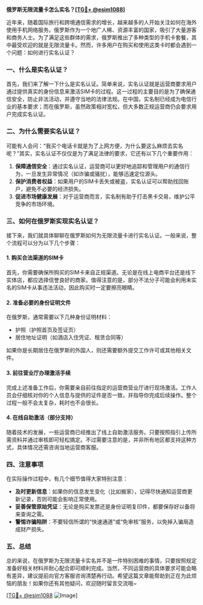 **俄罗斯无限流量卡怎么实名？[[TG💪+ @esim1088](https://t.me/s/esim1088)]**

近年来，随着国际旅行和跨境通信需求的增长，越来越多的人开始关注如何在海外使用手机网络服务。俄罗斯作为一个地广人稀、资源丰富的国家，吸引了大量游客和商务人士。为了满足这些群体的需求，俄罗斯推出了多种类型的手机卡套餐，其中最受欢迎的就是无限流量卡。然而，许多用户在购买和使用这类卡时都会遇到一个问题：如何进行实名认证？

### 一、什么是实名认证？

首先，我们来了解一下什么是实名认证。简单来说，实名认证就是运营商要求用户通过提供真实的身份信息来激活SIM卡的过程。这一过程的主要目的是为了确保通信安全，防止非法活动，并遵守当地的法律法规。在中国，实名制已经成为电信行业的基本要求；而在俄罗斯，虽然政策相对宽松，但大多数正规运营商仍会要求用户完成实名认证。

### 二、为什么需要实名认证？

可能有人会问：“我买个电话卡就是为了上网方便，为什么要这么麻烦去实名呢？”其实，实名认证不仅仅是为了满足法律的要求，它还有以下几个重要作用：

1. **保障通信安全**：通过实名认证，运营商可以更好地追踪和管理用户的通信行为，一旦发生异常情况（如诈骗或骚扰），能够迅速定位源头。
2. **保护消费者权益**：如果用户的SIM卡丢失或被盗，实名认证可以帮助找回账户，避免不必要的经济损失。
3. **促进市场健康发展**：对于运营商而言，实名制有助于打击黑卡交易，维护公平竞争的市场环境。

### 三、如何在俄罗斯实现实名认证？

接下来，我们就具体聊聊在俄罗斯如何为无限流量卡进行实名认证。一般来说，整个流程可以分为以下几个步骤：

#### 1. 购买合法渠道的SIM卡

首先，你需要确保所购买的SIM卡来自正规渠道。无论是在线上电商平台还是线下实体店，都应选择信誉良好的商家。值得注意的是，部分不法分子可能会利用未实名的SIM卡从事违法活动，因此购买时一定要擦亮眼睛。

#### 2. 准备必要的身份证明文件

在俄罗斯，通常需要以下几种身份证明材料：
- 护照（护照首页及签证页）
- 居住地址证明（如酒店入住凭证、租赁合同等）

如果你是长期居住在俄罗斯的外国人，则还需要额外提交工作许可或其他相关文件。

#### 3. 前往营业厅办理激活手续

完成上述准备工作后，你需要亲自前往指定的运营商营业厅进行现场激活。工作人员会仔细核对你的个人信息与提供的证件是否一致，并指导你完成后续操作。整个过程一般不会太复杂，耗时也不会很长。

#### 4. 在线自助激活（部分支持）

随着技术的发展，一些运营商已经推出了线上自助激活服务。只要按照指引上传所需资料并通过审核即可轻松搞定。不过需要注意的是，并非所有地区都支持这种方式，具体情况还需咨询当地运营商客服。

### 四、注意事项

在实际操作过程中，有几个细节值得大家特别注意：

- **及时更新信息**：如果你的信息发生变化（比如搬家），记得尽快通知运营商更新记录，否则可能会影响正常使用。
- **妥善保管原始凭证**：无论是购买发票还是身份证明复印件，都要保存好以备将来查询之需。
- **警惕诈骗陷阱**：不要轻信所谓的“快速通道”或“免审核”服务，以免掉入骗局造成财产损失。

### 五、总结

总的来说，在俄罗斯为无限流量卡实名并不是一件特别困难的事情，只要按照规定准备好相关材料并耐心配合即可顺利完成。当然，不同运营商的具体要求可能会略有差异，建议提前向官方客服咨询清楚再行动。希望这篇文章能帮助到正在为此烦恼的朋友！如果你还有其他疑问，欢迎随时留言交流哦~

[[TG💪+ @esim1088](https://t.me/s/esim1088) ![Image](https://i.postimg.cc/4NQfJmqS/Snipaste-2025-05-13-00-14-12.png)]